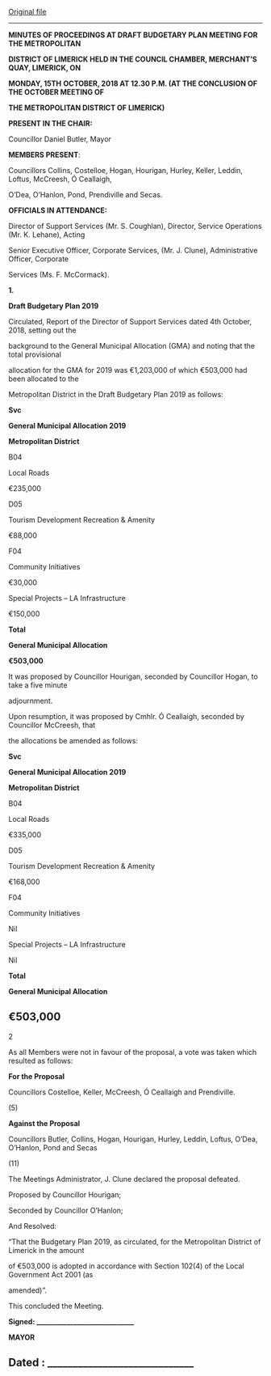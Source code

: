[Original file](https://www.limerick.ie/sites/default/files/media/documents/2018-11/01b%20Minutes%20of%20Draft%20Budgetary%20Plan%20Meeting%2015th%20October%202018.pdf)

---
**MINUTES OF PROCEEDINGS AT DRAFT BUDGETARY PLAN MEETING FOR THE METROPOLITAN**

**DISTRICT OF LIMERICK HELD IN THE COUNCIL CHAMBER, MERCHANT’S QUAY, LIMERICK, ON**

**MONDAY, 15TH** **OCTOBER, 2018 AT 12.30 P.M. (AT THE CONCLUSION OF THE OCTOBER MEETING OF**

**THE METROPOLITAN DISTRICT OF LIMERICK)**

**PRESENT IN THE CHAIR:**

Councillor Daniel Butler, Mayor

**MEMBERS PRESENT**:

Councillors Collins, Costelloe, Hogan, Hourigan, Hurley, Keller, Leddin, Loftus, McCreesh, Ó Ceallaigh,

O’Dea, O’Hanlon, Pond, Prendiville and Secas.

**OFFICIALS IN ATTENDANCE:**

Director of Support Services (Mr. S. Coughlan), Director, Service Operations (Mr. K. Lehane), Acting

Senior Executive Officer, Corporate Services, (Mr. J. Clune), Administrative Officer, Corporate

Services (Ms. F. McCormack).

**1.**

**Draft Budgetary Plan 2019**

Circulated, Report of the Director of Support Services dated 4th October, 2018, setting out the

background to the General Municipal Allocation (GMA) and noting that the total provisional

allocation for the GMA for 2019 was €1,203,000 of which €503,000 had been allocated to the

Metropolitan District in the Draft Budgetary Plan 2019 as follows:

**Svc**

**General Municipal Allocation 2019**

**Metropolitan District**

B04

Local Roads

€235,000

D05

Tourism Development Recreation & Amenity

€88,000

F04

Community Initiatives

€30,000

Special Projects – LA Infrastructure

€150,000

**Total**

**General Municipal Allocation**

**€503,000**

It was proposed by Councillor Hourigan, seconded by Councillor Hogan, to take a five minute

adjournment.

Upon resumption, it was proposed by Cmhlr. Ó Ceallaigh, seconded by Councillor McCreesh, that

the allocations be amended as follows:

**Svc**

**General Municipal Allocation 2019**

**Metropolitan District**

B04

Local Roads

€335,000

D05

Tourism Development Recreation & Amenity

€168,000

F04

Community Initiatives

Nil

Special Projects – LA Infrastructure

Nil

**Total**

**General Municipal Allocation**

**€503,000**
---
2

As all Members were not in favour of the proposal, a vote was taken which resulted as follows:

**For the Proposal**

Councillors Costelloe, Keller, McCreesh, Ó Ceallaigh and Prendiville.

(5)

**Against the Proposal**

Councillors Butler, Collins, Hogan, Hourigan, Hurley, Leddin, Loftus, O’Dea, O’Hanlon, Pond and Secas

(11)

The Meetings Administrator, J. Clune declared the proposal defeated.

Proposed by Councillor Hourigan;

Seconded by Councillor O’Hanlon;

And Resolved:

“That the Budgetary Plan 2019, as circulated, for the Metropolitan District of Limerick in the amount

of €503,000 is adopted in accordance with Section 102(4) of the Local Government Act 2001 (as

amended)”.

This concluded the Meeting.

**Signed: \_\_\_\_\_\_\_\_\_\_\_\_\_\_\_\_\_\_\_\_\_\_\_\_\_\_\_\_\_**

**MAYOR**

**Dated : \_\_\_\_\_\_\_\_\_\_\_\_\_\_\_\_\_\_\_\_\_\_\_\_\_\_\_\_\_**
---
